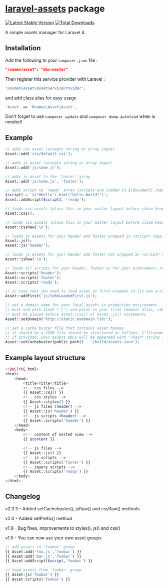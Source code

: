 # [laravel-assets](http://roumen.it/projects/laravel-assets) package

[![Latest Stable Version](https://poser.pugx.org/roumen/asset/version.png)](https://packagist.org/packages/roumen/asset) [![Total Downloads](https://poser.pugx.org/roumen/asset/d/total.png)](https://packagist.org/packages/roumen/asset)

A simple assets manager for Laravel 4.


## Installation

Add the following to your `composer.json` file :

```json
"roumen/asset": "dev-master"
```

Then register this service provider with Laravel :

```php
'Roumen\Asset\AssetServiceProvider',
```

and add class alias for easy usage
```php
'Asset' => 'Roumen\Asset\Asset',
```

Don't forget to use ``composer update`` and ``composer dump-autoload`` when is needed!

## Example

```php
// adds css asset (accepts string or array input)
Asset::add('css/default.css');

// adds js asset (accepts string or array input)
Asset::add('js/some.js');

// adds js asset to the 'footer' array 
Asset::add('js/some.js', 'footer');

// adds script to 'ready' array (scripts are loaded in $(document).ready() function)
$script1 = '$("#hello").html("Hello World!")';
Asset::addScript($script1, 'ready');

// loads css assets (place this in your master layout before close head tag) wrapped in <link> tags
Asset::css();

// loads css assets (place this in your master layout before close head tag) not wrapped in <link> tags and joined using a custom separator
Asset::cssRaw('\n');

// loads js assets for your header and footer wrapped in <script> tags
Asset::js();
Asset::js('header');

// loads js assets for your header and footer not wrapped in <script> tags and joined using a custom separator
Asset::jsRaw('\n');

// loads all scripts for your header, footer or for your $(document).ready() function
Asset::scripts('header');
Asset::scripts('footer');
Asset::scripts('ready');

// in case that you need to load asset as first element in its own array
Asset::addFirst('js/toBeLoadedFirst.js');

// set a domain name for your local assets in production environment
// must end with slash ('/') and point to your files (domain alias, cdn etc.)
// must be placed before Asset::css() or Asset::js() statements
Asset::setDomain('http://static.mydomain.ltd/');

// set a cache buster file that contains asset hashes
// it should be a JSON file should be structured as follows: {"filename.js":"hash","filename.css":"hash",...}
// if provided, your assets URLs will be appended with "?hash" string (e.g., http://example.com/filename.css?529e54acf891ccc6592f115afa1cc077)
Asset::setCachebuster(public_path() . '/build/assets.json');
```

## Example layout structure

```php
<!DOCTYPE html>
<html>
	<head>
		<title>Title</title>
		<!-- css files -->
		{{ Asset::css() }}
		<!-- css styles -->
		{{ Asset::styles() }}
		<!-- js files (header) -->
		{{ Asset::js('header') }}
		<!-- js scripts (header) -->
		{{ Asset::scripts('header') }}
	</head>
	<body>
		<!-- content of nested view -->
		{{ $content }}

		<!-- js files -->
		{{ Asset::js() }}
		<!-- js scripts -->
		{{ Asset::scripts('footer') }}
		<!-- jquery scripts -->
		{{ Asset::scripts('ready') }}
	</body>
</html>
```
## Changelog

v2.3.3 - Added setCachebuster(), jsRaw() and cssRaw() methods

v2.0 - Added setPrefix() method

v1.9 - Bug fixes, improvements to styles(), js() and css()

v1.5 - You can now use your own asset groups

```php
// add assets to 'foobar' group
{{ Asset:add('foo.js','foobar') }}
{{ Asset:add('bar.js','foobar') }}
{{ Asset:addScript($script,'foobar') }}

// load assets from 'foobar' group
{{ Asset:js('foobar') }}
{{ Asset:scripts('foobar') }}
```